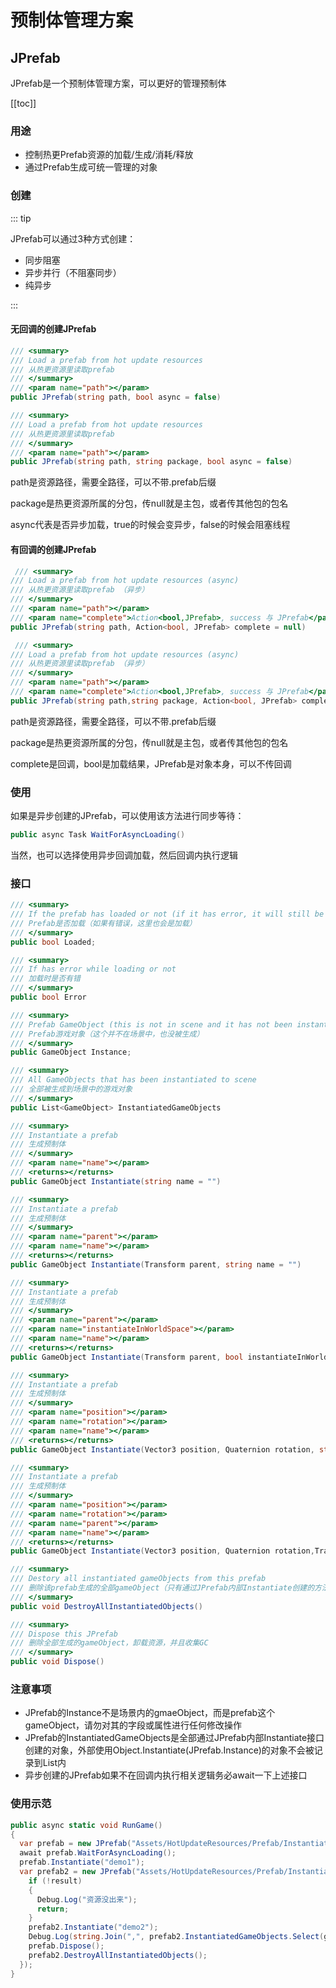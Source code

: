 # 预制体管理方案

## JPrefab

JPrefab是一个预制体管理方案，可以更好的管理预制体



[[toc]]



### 用途

- 控制热更Prefab资源的加载/生成/消耗/释放
- 通过Prefab生成可统一管理的对象



### 创建

::: tip

JPrefab可以通过3种方式创建：

- 同步阻塞
- 异步并行（不阻塞同步）
- 纯异步

:::

#### 无回调的创建JPrefab

```csharp
/// <summary>
/// Load a prefab from hot update resources
/// 从热更资源里读取prefab
/// </summary>
/// <param name="path"></param>
public JPrefab(string path, bool async = false)
```

```csharp
/// <summary>
/// Load a prefab from hot update resources
/// 从热更资源里读取prefab
/// </summary>
/// <param name="path"></param>
public JPrefab(string path, string package, bool async = false)
```

path是资源路径，需要全路径，可以不带.prefab后缀

package是热更资源所属的分包，传null就是主包，或者传其他包的包名

async代表是否异步加载，true的时候会变异步，false的时候会阻塞线程

#### 有回调的创建JPrefab

```csharp
 /// <summary>
/// Load a prefab from hot update resources (async)
/// 从热更资源里读取prefab （异步）
/// </summary>
/// <param name="path"></param>
/// <param name="complete">Action<bool,JPrefab>, success 与 JPrefab</param>
public JPrefab(string path, Action<bool, JPrefab> complete = null)
```

```csharp
 /// <summary>
/// Load a prefab from hot update resources (async)
/// 从热更资源里读取prefab （异步）
/// </summary>
/// <param name="path"></param>
/// <param name="complete">Action<bool,JPrefab>, success 与 JPrefab</param>
public JPrefab(string path,string package, Action<bool, JPrefab> complete = null)
```

path是资源路径，需要全路径，可以不带.prefab后缀

package是热更资源所属的分包，传null就是主包，或者传其他包的包名

complete是回调，bool是加载结果，JPrefab是对象本身，可以不传回调



### 使用

如果是异步创建的JPrefab，可以使用该方法进行同步等待：

```csharp
public async Task WaitForAsyncLoading()
```

当然，也可以选择使用异步回调加载，然后回调内执行逻辑



### 接口

```csharp
/// <summary>
/// If the prefab has loaded or not (if it has error, it will still be loaded)
/// Prefab是否加载（如果有错误，这里也会是加载）
/// </summary>
public bool Loaded;
```

```csharp
/// <summary>
/// If has error while loading or not
/// 加载时是否有错
/// </summary>
public bool Error 
```

```csharp
/// <summary>
/// Prefab GameObject (this is not in scene and it has not been instantiated)
/// Prefab游戏对象（这个并不在场景中，也没被生成）
/// </summary>
public GameObject Instance;
```

```csharp
/// <summary>
/// All GameObjects that has been instantiated to scene
/// 全部被生成到场景中的游戏对象
/// </summary>
public List<GameObject> InstantiatedGameObjects
```

```csharp
/// <summary>
/// Instantiate a prefab
/// 生成预制体
/// </summary>
/// <param name="name"></param>
/// <returns></returns>
public GameObject Instantiate(string name = "")
```

```csharp
/// <summary>
/// Instantiate a prefab
/// 生成预制体
/// </summary>
/// <param name="parent"></param>
/// <param name="name"></param>
/// <returns></returns>
public GameObject Instantiate(Transform parent, string name = "")
```

```csharp
/// <summary>
/// Instantiate a prefab
/// 生成预制体
/// </summary>
/// <param name="parent"></param>
/// <param name="instantiateInWorldSpace"></param>
/// <param name="name"></param>
/// <returns></returns>
public GameObject Instantiate(Transform parent, bool instantiateInWorldSpace, string name = "")
```

```csharp
/// <summary>
/// Instantiate a prefab
/// 生成预制体
/// </summary>
/// <param name="position"></param>
/// <param name="rotation"></param>
/// <param name="name"></param>
/// <returns></returns>
public GameObject Instantiate(Vector3 position, Quaternion rotation, string name = "")
```

```csharp
/// <summary>
/// Instantiate a prefab
/// 生成预制体
/// </summary>
/// <param name="position"></param>
/// <param name="rotation"></param>
/// <param name="parent"></param>
/// <param name="name"></param>
/// <returns></returns>
public GameObject Instantiate(Vector3 position, Quaternion rotation,Transform parent, string name = "")
```

```csharp
/// <summary>
/// Destory all instantiated gameObjects from this prefab
/// 删除该prefab生成的全部gameObject（只有通过JPrefab内部Instantiate创建的方法才能在这里被删除）
/// </summary>
public void DestroyAllInstantiatedObjects()
```

```csharp
/// <summary>
/// Dispose this JPrefab
/// 删除全部生成的gameObject，卸载资源，并且收集GC
/// </summary>
public void Dispose()
```



### 注意事项

- JPrefab的Instance不是场景内的gmaeObject，而是prefab这个gameObject，请勿对其的字段或属性进行任何修改操作
- JPrefab的InstantiatedGameObjects是全部通过JPrefab内部Instantiate接口创建的对象，外部使用Object.Instantiate(JPrefab.Instance)的对象不会被记录到List内
- 异步创建的JPrefab如果不在回调内执行相关逻辑务必await一下上述接口



### 使用示范

```csharp
public async static void RunGame()
{
  var prefab = new JPrefab("Assets/HotUpdateResources/Prefab/InstantiateDemo.prefab", true);
  await prefab.WaitForAsyncLoading();
  prefab.Instantiate("demo1");
  var prefab2 = new JPrefab("Assets/HotUpdateResources/Prefab/InstantiateDemo.prefab", (result, prefab2) => {
    if (!result)
    {
      Debug.Log("资源没出来");
      return;
    }
    prefab2.Instantiate("demo2");
    Debug.Log(string.Join(",", prefab2.InstantiatedGameObjects.Select(go => go.name)));
    prefab.Dispose();
    prefab2.DestroyAllInstantiatedObjects();
  });
}
```

